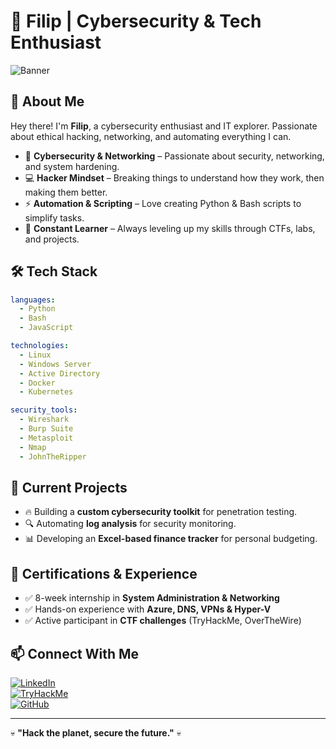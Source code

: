# 🚀 Filip | Cybersecurity & Tech Enthusiast

![Banner](https://images.unsplash.com/photo-1644088379091-d574269d422f?q=80&w=1993&auto=format&fit=crop&ixlib=rb-4.0.3&ixid=M3wxMjA3fDB8MHxwaG90by1wYWdlfHx8fGVufDB8fHx8fA%3D%3D)

## 🦾 About Me
Hey there! I'm **Filip**, a cybersecurity enthusiast and IT explorer. Passionate about ethical hacking, networking, and automating everything I can. 

- 🔐 **Cybersecurity & Networking** – Passionate about security, networking, and system hardening.
- 💻 **Hacker Mindset** – Breaking things to understand how they work, then making them better.
- ⚡ **Automation & Scripting** – Love creating Python & Bash scripts to simplify tasks.
- 📖 **Constant Learner** – Always leveling up my skills through CTFs, labs, and projects.

## 🛠️ Tech Stack
```yaml
languages:
  - Python
  - Bash
  - JavaScript

technologies:
  - Linux
  - Windows Server
  - Active Directory
  - Docker
  - Kubernetes

security_tools:
  - Wireshark
  - Burp Suite
  - Metasploit
  - Nmap
  - JohnTheRipper
```

## 🚧 Current Projects
- 🔥 Building a **custom cybersecurity toolkit** for penetration testing.
- 🔍 Automating **log analysis** for security monitoring.
- 📊 Developing an **Excel-based finance tracker** for personal budgeting.

## 📜 Certifications & Experience
- ✅ 8-week internship in **System Administration & Networking**
- ✅ Hands-on experience with **Azure, DNS, VPNs & Hyper-V**
- ✅ Active participant in **CTF challenges** (TryHackMe, OverTheWire)

## 📫 Connect With Me
[![LinkedIn](https://img.shields.io/badge/LinkedIn-0077B5?style=for-the-badge&logo=linkedin&logoColor=white)](https://www.linkedin.com/in/filipvragotuk)  
[![TryHackMe](https://img.shields.io/badge/TryHackMe-%23131F20.svg?style=for-the-badge&logo=tryhackme&logoColor=white)](https://tryhackme.com/p/x)  
[![GitHub](https://img.shields.io/badge/GitHub-100000?style=for-the-badge&logo=github&logoColor=white)](https://github.com/0xFiFi)  

---
💀 **"Hack the planet, secure the future."** 💀
